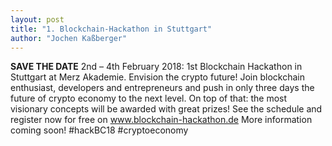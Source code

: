 ```yaml
---
layout: post
title: "1. Blockchain-Hackathon in Stuttgart"
author: "Jochen Kaßberger"
---
```


**SAVE THE DATE**
2nd – 4th February 2018: 1st Blockchain Hackathon in Stuttgart at Merz
Akademie.
Envision the crypto future!
Join blockchain enthusiast, developers and entrepreneurs and push in only
three days the future of crypto economy to the next level. On top of that: the
most visionary concepts will be awarded with great prizes!
See the schedule and register now for free on www.blockchain-hackathon.de
More information coming soon!
#hackBC18 #cryptoeconomy
